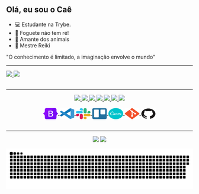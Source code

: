 ## Olá, eu sou o Caê

- :computer: Estudante na Trybe.
- 🚀 Foguete não tem ré!
- :dog: Amante dos animais
- :pray: Mestre Reiki

"O conhecimento é limitado, a imaginação envolve o mundo"
<br>
<hr>
<div>
  <link rel="stylesheet" href="https://cdn.jsdelivr.net/gh/devicons/devicon@v2.13.0/devicon.min.css">
  <a href="https://github.com/cae07">
  <img height="160em" src="https://github-readme-stats.vercel.app/api?username=cae07&show_icons=true&theme=vue-dark&include_all_commits=true&count_private=true"/>
  <img height="160em" src="https://github-readme-stats.vercel.app/api/top-langs/?username=cae07&layout=compact&langs_count=7&theme=vue-dark"/>
</div>
<br>
<hr>
<div align="center" display="inline-block"> 
  <img src="https://img.shields.io/badge/-Git-F05032?style=flat-square&logo=git&logoColor=white" />
  <img src="https://img.shields.io/badge/-HTML-E34F26?style=flat-square&logo=html5&logoColor=white" />
  <img src="https://img.shields.io/badge/-CSS-1572B6?style=flat-square&logo=css3&logoColor=white" />
  <img src="https://img.shields.io/badge/-JavaScript-yellow?style=flat-square&logo=JavaScript&logoColor=white" />
  <img src="https://img.shields.io/badge/-React-61DAFB?style=flat-square&logo=React&logoColor=black" />
  <img src="https://img.shields.io/badge/-Redux-764ABC?style=flat-square&logo=Redux&logoColor=white" />
<img src="https://img.shields.io/badge/-Node.js-339933?style=flat-square&logo=node.js&logoColor=white" />
</div>
<div align="center" style="display: inline_block"><br>
  <i class="devicon-html5-plain colored"></i>
  <img align="center" alt="ewe-Bootstrap" height="30" width="40" src="https://raw.githubusercontent.com/devicons/devicon/master/icons/bootstrap/bootstrap-original.svg">
  <img align="center" alt="ewe-VScode" height="30" width="40" src="https://raw.githubusercontent.com/devicons/devicon/master/icons/vscode/vscode-original.svg">
  <img align="center" alt="ewe-Slack" height="30" width="40" src="https://raw.githubusercontent.com/devicons/devicon/master/icons/slack/slack-original.svg">
  <img align="center" alt="ewe-Trello" height="30" width="40" src="https://raw.githubusercontent.com/devicons/devicon/master/icons/trello/trello-plain.svg">
  <img align="center" alt="ewe-Canva" height="30" width="40" src="https://raw.githubusercontent.com/devicons/devicon/master/icons/canva/canva-original.svg">
  <img align="center" alt="ewe-Git" height="30" width="40" src="https://raw.githubusercontent.com/devicons/devicon/master/icons/git/git-original.svg">
  <img align="center" alt="ewe-GitHub" height="30" width="40" src="https://raw.githubusercontent.com/devicons/devicon/master/icons/github/github-original.svg">
</div>

<br>
<hr>

<div align="center" display="inline-block"> 
  <a href="https://www.instagram.com/cae_calcolari/" target="_blank"><img src="https://img.shields.io/badge/-Instagram-%23E4405F?style=for-the-badge&logo=instagram&logoColor=white" target="_blank"></a>
  <a href="https://www.linkedin.com/in/carlos-eduardo-calçolari/" target="_blank"><img src="https://img.shields.io/badge/-LinkedIn-%230077B5?style=for-the-badge&logo=linkedin&logoColor=white" target="_blank"></a> 
  
  ![Snake animation](https://github.com/cae07/cae07/blob/output/github-contribution-grid-snake.svg)
  
</div>